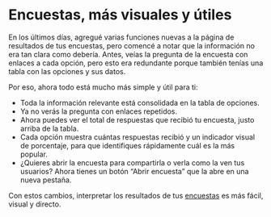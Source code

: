 # Encuestas, más visuales y útiles

En los últimos días, agregué varias funciones nuevas a la página de resultados de tus encuestas, pero comencé a notar que la información no era tan clara como debería. Antes, veías la pregunta de la encuesta con enlaces a cada opción, pero esto era redundante porque también tenías una tabla con las opciones y sus datos.

Por eso, ahora todo está mucho más simple y útil para ti:

- Toda la información relevante está consolidada en la tabla de opciones.
- Ya no verás la pregunta con enlaces repetidos.
- Ahora puedes ver el total de respuestas que recibió tu encuesta, justo arriba de la tabla.
- Cada opción muestra cuántas respuestas recibió y un indicador visual de porcentaje, para que identifiques rápidamente cuál es la más popular.
- ¿Quieres abrir la encuesta para compartirla o verla como la ven tus usuarios? Ahora tienes un botón “Abrir encuesta” que la abre en una nueva pestaña.

Con estos cambios, interpretar los resultados de tus [encuestas](https://poll.terrific.com.mx) es más fácil, visual y directo.
